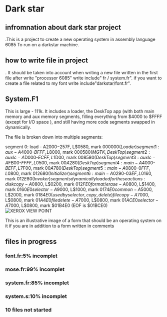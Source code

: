 <h1>Dark star</h1>

<h2>infromnation about dark star project</h2>

<p>.This is a project to create a new operating system in assembly language 6085
To run on a darkstar machine.</p>
<h2>how to write file in project</h2>	
<p>. It should be taken into account when writing a new file written in the first file after write "processor 6085" write include" fr / system.fr". if you want to create a file related to my font write include"darkstar/font.fr".</p>
<h2>System.F1</h2>
<pr>This is large - 111k. It includes a loader, the DeskTop app (with both main memory and aux memory segments, filling everything from $4000 to $FFFF (except for I/O space ), and still having more code segments swapped in dynamically.

The file is broken down into multiple segments:

segment 0: load - A$2000-$257F, L$0580, mark $000000 (Loader)
segment 1: aux - A$4000-$BFFF, L$8000, mark $000580 (MGTK, DeskTop)
segment 2: auxlc - A$D000-$ECFF, L$1D00, mark $008580 (DeskTop)
segment 3: auxlc - A$FB00-$FFFF, L$0500, mark $00A280 (DeskTop)
segment 4: main - A$4000-$BEFF, L$7F00, mark $00A780 (DeskTop)
segment 5: main - A$0800-$0FFF, L$0800, mark $012680 (Initializer)
segment 6: main - A$0290-$03EF, L$0160, mark $012E80 (Invoker)
segments dynamically loaded for these actions:
disk copy - A$0800, L$0200, mark $012FE0
format/erase - A$0800, L$1400, mark $0160E0
selector - A$9000, L$1000, mark $0174E0
common - A$5000, L$2000, mark $0184E0 (used by selector, copy, delete)
file copy - A$7000, L$0800, mark $01A4E0
file delete - A$7000, L$0800, mark $01ACE0
selector - A$7000, L$0800, mark $01B4E0
(EOF is $01BCE0)
</pr>
<br>
<img src="https://engblg.livingcomputers.org/wp-content/uploads/2019/01/viewpoint-final-ui-1024x886.png" alt="XEROX VIEW POINT">
<p>This is an illustrative image of a form that should be an operating system on it if you are in addition to a form written in comments</p>
<h2>files in progress</h2>

<h3>font.fr:5% incomplet</h3>
<h3>mose.fr:99% incomplet</h3>
<h3>system.fr:85% incomplet</h3>
<h3>system.s:10% incomplet</h3>
<h3>10 files not started</h3>
